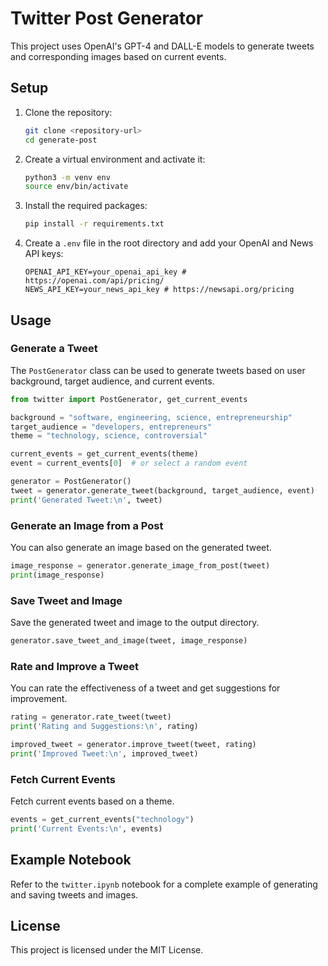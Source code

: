 # Twitter Post Generator

This project uses OpenAI's GPT-4 and DALL-E models to generate tweets and corresponding images based on current events.

## Setup

1. Clone the repository:
    ```bash
    git clone <repository-url>
    cd generate-post
    ```

2. Create a virtual environment and activate it:
    ```bash
    python3 -m venv env
    source env/bin/activate
    ```

3. Install the required packages:
    ```bash
    pip install -r requirements.txt
    ```

4. Create a `.env` file in the root directory and add your OpenAI and News API keys:
    ```plaintext
    OPENAI_API_KEY=your_openai_api_key # https://openai.com/api/pricing/
    NEWS_API_KEY=your_news_api_key # https://newsapi.org/pricing
    ```

## Usage

### Generate a Tweet

The `PostGenerator` class can be used to generate tweets based on user background, target audience, and current events.

```python
from twitter import PostGenerator, get_current_events

background = "software, engineering, science, entrepreneurship"
target_audience = "developers, entrepreneurs"
theme = "technology, science, controversial"

current_events = get_current_events(theme)
event = current_events[0]  # or select a random event

generator = PostGenerator()
tweet = generator.generate_tweet(background, target_audience, event)
print('Generated Tweet:\n', tweet)
```

### Generate an Image from a Post

You can also generate an image based on the generated tweet.

```python
image_response = generator.generate_image_from_post(tweet)
print(image_response)
```

### Save Tweet and Image

Save the generated tweet and image to the output directory.

```python
generator.save_tweet_and_image(tweet, image_response)
```

### Rate and Improve a Tweet

You can rate the effectiveness of a tweet and get suggestions for improvement.

```python
rating = generator.rate_tweet(tweet)
print('Rating and Suggestions:\n', rating)

improved_tweet = generator.improve_tweet(tweet, rating)
print('Improved Tweet:\n', improved_tweet)
```

### Fetch Current Events

Fetch current events based on a theme.

```python
events = get_current_events("technology")
print('Current Events:\n', events)
```

## Example Notebook

Refer to the `twitter.ipynb` notebook for a complete example of generating and saving tweets and images.

## License

This project is licensed under the MIT License.

